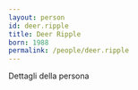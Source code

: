 ```yaml
---
layout: person
id: deer.ripple
title: Deer Ripple
born: 1988
permalink: /people/deer.ripple
---
```


Dettagli della persona 